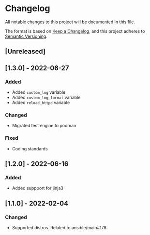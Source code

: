 # Changelog
All notable changes to this project will be documented in this file.

The format is based on [Keep a Changelog](https://keepachangelog.com/en/1.0.0/),
and this project adheres to [Semantic Versioning](https://semver.org/spec/v2.0.0.html).

## [Unreleased]

## [1.3.0] - 2022-06-27
### Added
- Added `custom_log` variable
- Added `custom_log_format` variable
- Added `reload_httpd` variable

### Changed
- Migrated test engine to podman

### Fixed
- Coding standards

## [1.2.0] - 2022-06-16
### Added
- Added suppport for jinja3

## [1.1.0] - 2022-02-04
### Changed
- Supported distros. Related to ansible/main#178
